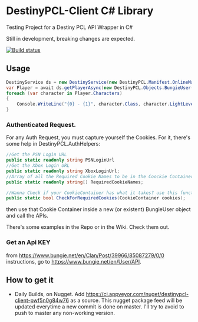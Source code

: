 # DestinyPCL-Client C# Library
Testing Project for a Destiny PCL API Wrapper in C#

Still in development, breaking changes are expected. 

[![Build status](https://ci.appveyor.com/api/projects/status/sah3i0l5ce1ynd18/branch/master?svg=true)](https://ci.appveyor.com/project/JPCortesP/destinypcl-client/branch/master)
## Usage

```csharp
DestinyService ds = new DestinyService(new DestinyPCL.Manifest.OnlineManifest(), "YOUR API KEY");
var Player = await ds.getPlayerAsync(new DestinyPCL.Objects.BungieUser("GamerTag / PSN ID", DestinyPCL.Objects.DestinyMembershipType.Xbox));
foreach (var character in Player.Characters)
{
    Console.WriteLine("{0} - {1}", character.Class, character.LightLevel);
}
```
### Authenticated Request.
For any Auth Request, you must capture yourself the Cookies. For it, there's some help in DestinyPCL.AuthHelpers:
```csharp
//Get the PSN Login URL
public static readonly string PSNLoginUrl
//Get the Xbox Login URL
public static readonly string XboxLoginUrl;
//Array of all the Required Cookie Names to be in the Coockie Container
public static readonly string[] RequiredCookieNames;

//Wanna Check if your CookieContainer has what it takes? use this function. 
public static bool CheckForRequiredCookies(CookieContainer cookies);
```
then use that Cookie Container inside a new (or existent) BungieUser object and call the APIs.

There's some examples in the Repo or in the Wiki. Check them out. 

### Get an Api KEY
from https://www.bungie.net/en/Clan/Post/39966/85087279/0/0 instructions, go to https://www.bungie.net/en/User/API. 

## How to get it
- Daily Builds, on Nugget. Add https://ci.appveyor.com/nuget/destinypcl-client-pwf5n0g84w76 as a source. This nugget package feed will be updated everytime a new commit is done on master. I'll try to avoid to push to master any non-working version.
